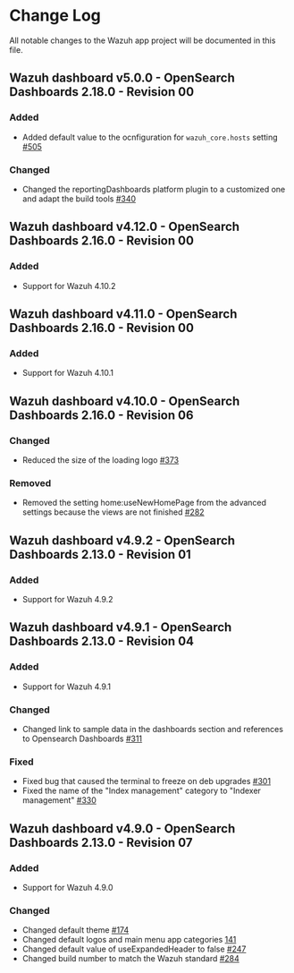 # Change Log

All notable changes to the Wazuh app project will be documented in this file.

## Wazuh dashboard v5.0.0 - OpenSearch Dashboards 2.18.0 - Revision 00

### Added

- Added default value to the ocnfiguration for `wazuh_core.hosts` setting [#505](https://github.com/wazuh/wazuh-dashboard/pull/505)

### Changed

- Changed the reportingDashboards platform plugin to a customized one and adapt the build tools [#340](https://github.com/wazuh/wazuh-dashboard/pull/340)

## Wazuh dashboard v4.12.0 - OpenSearch Dashboards 2.16.0 - Revision 00

### Added

- Support for Wazuh 4.10.2

## Wazuh dashboard v4.11.0 - OpenSearch Dashboards 2.16.0 - Revision 00

### Added

- Support for Wazuh 4.10.1

## Wazuh dashboard v4.10.0 - OpenSearch Dashboards 2.16.0 - Revision 06

### Changed

- Reduced the size of the loading logo [#373](https://github.com/wazuh/wazuh-dashboard/pull/373)

### Removed

- Removed the setting home:useNewHomePage from the advanced settings because the views are not finished [#282](https://github.com/wazuh/wazuh-dashboard/pull/282)

## Wazuh dashboard v4.9.2 - OpenSearch Dashboards 2.13.0 - Revision 01

### Added

- Support for Wazuh 4.9.2

## Wazuh dashboard v4.9.1 - OpenSearch Dashboards 2.13.0 - Revision 04

### Added

- Support for Wazuh 4.9.1

### Changed

- Changed link to sample data in the dashboards section and references to Opensearch Dashboards [#311](https://github.com/wazuh/wazuh-dashboard/pull/311)

### Fixed

- Fixed bug that caused the terminal to freeze on deb upgrades [#301](https://github.com/wazuh/wazuh-dashboard/pull/301)
- Fixed the name of the "Index management" category to "Indexer management" [#330](https://github.com/wazuh/wazuh-dashboard/pull/330)

## Wazuh dashboard v4.9.0 - OpenSearch Dashboards 2.13.0 - Revision 07

### Added

- Support for Wazuh 4.9.0

### Changed

- Changed default theme [#174](https://github.com/wazuh/wazuh-dashboard/pull/174)
- Changed default logos and main menu app categories [141](https://github.com/wazuh/wazuh-dashboard/pull/141)
- Changed default value of useExpandedHeader to false [#247](https://github.com/wazuh/wazuh-dashboard/pull/247)
- Changed build number to match the Wazuh standard [#284](https://github.com/wazuh/wazuh-dashboard/pull/284)
